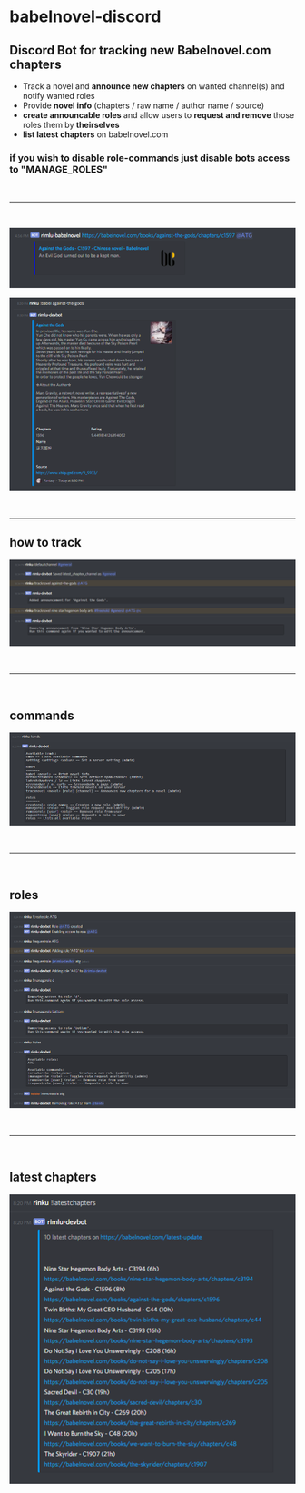 # babelnovel-discord

## Discord Bot for tracking new Babelnovel.com chapters

* Track a novel and **announce new chapters** on wanted channel(s) and notify wanted roles
* Provide **novel info** (chapters / raw name / author name / source)
* **create announcable roles** and allow users to **request and remove** those roles them by **theirselves**
* **list latest chapters** on babelnovel.com

### if you wish to disable role-commands just disable bots access to "MANAGE_ROLES"

&nbsp;

---
&nbsp;

![New Chapter](/readme/newchapter.png)

![Novel Info](/readme/novel.png)

&nbsp;

---

## how to track

![Track Novel](/readme/track.png)

&nbsp;

---
&nbsp;

## commands

![Commands](/readme/cmds.png)

&nbsp;

---
&nbsp;

## roles

![Roles](/readme/roles.png)

&nbsp;

---
&nbsp;

## latest chapters

![Latest Chapters](/readme/latest_chapters.png)
